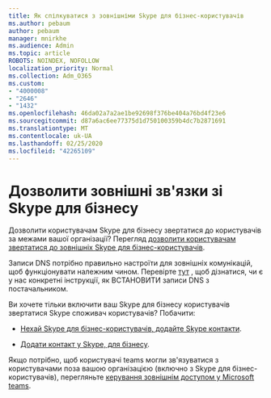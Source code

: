 ```yaml
---
title: Як спілкуватися з зовнішніми Skype для бізнес-користувачів
ms.author: pebaum
author: pebaum
manager: mnirkhe
ms.audience: Admin
ms.topic: article
ROBOTS: NOINDEX, NOFOLLOW
localization_priority: Normal
ms.collection: Adm_O365
ms.custom:
- "4000008"
- "2646"
- "1432"
ms.openlocfilehash: 46da02a7a2ae1be92698f376be404a76bd4f23e6
ms.sourcegitcommit: d87a6ac6ee77375d1d750100359b4dc7b2871691
ms.translationtype: MT
ms.contentlocale: uk-UA
ms.lasthandoff: 02/25/2020
ms.locfileid: "42265109"
---
```

# <a name="allow-external-communications-with-skype-for-business"></a>Дозволити зовнішні зв'язки зі Skype для бізнесу 

Дозволити користувачам Skype для бізнесу звертатися до користувачів за межами вашої організації? Перегляд [дозволити користувачам звертатися до зовнішніх Skype для бізнес-користувачів](https://docs.microsoft.com/skypeforbusiness/set-up-skype-for-business-online/allow-users-to-contact-external-skype-for-business-users).

Записи DNS потрібно правильно настроїти для зовнішніх комунікацій, щоб функціонувати належним чином. Перевірте [тут](https://docs.microsoft.com/office365/admin/get-help-with-domains/set-up-your-domain-host-specific-instructions?view=o365-worldwide) , щоб дізнатися, чи є у нас конкретні інструкції, як ВСТАНОВИТИ записи DNS з постачальником. 

Ви хочете тільки включити ваш Skype для бізнесу користувачів звертатися Skype споживач користувачів? Побачити:

- [Нехай Skype для бізнес-користувачів, додайте Skype контакти](https://docs.microsoft.com/skypeforbusiness/set-up-skype-for-business-online/let-skype-for-business-users-add-skype-contacts). 

- [Додати контакт у Skype, для бізнесу](https://support.office.com/article/add-a-contact-in-skype-for-business-89338023-2adf-4f5c-90b6-f8b6f72fadd1).


Якщо потрібно, щоб користувачі teams могли зв'язуватися з користувачами поза вашою організацією (включно з Skype для бізнес-користувачів), перегляньте [керування зовнішнім доступом у Microsoft teams](https://docs.microsoft.com/microsoftteams/let-your-teams-users-communicate-with-other-people). 